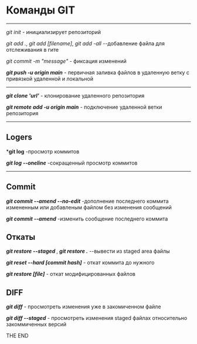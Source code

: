 # Команды GIT  
---
*git init* - инициализирует репозиторий 

*git add .*, *git add [filename]*, *git add -all*  --добавление файла для отслеживания в гите  

*git commit -m "message"*  - фиксация изменений  

***git push -u origin main***  - первичная заливка файлов в удаленную ветку с привязкой удаленной и локальной  

---  

***git clone 'url'*** - клонирование удаленного репозитория  

***git remote add -u origin main*** - подключение удаленной ветки репозитория  

---  
## Logers  

***git log**   -просмотр коммитов  

***git log --oneline***   -сокращенный просмотр коммитов  

---  

## Commit  

***git commit --amend --no-edit***   -дополнение последнего коммита измененным или добавленым файлом без изменения сообщений  

***git commit --amend***   -изменить сообщение последнего коммита  

## Откаты

***git restore --staged <file>***, ***git restore .***  --вывести из staged area файлы  

***git reset --hard [commit hash]***  - откат коммита до нужного

***git restore [file]***  - откат модифицированных файлов

## DIFF  

***git diff***   - просмотреть изменения уже в закомиченном файле

***git diff --staged***   - просмотреть изменения staged файлах относительно закоммиченных версий 


THE END
